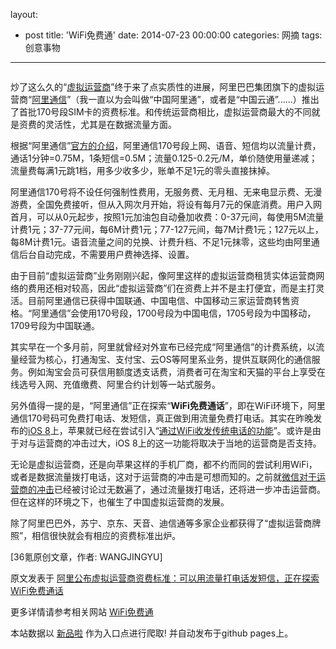 layout: 
  - post 
title: 'WiFi免费通' 
date: 2014-07-23 00:00:00 
categories: 网摘 
tags: 创意事物 
---

<p><img src="http://a.36krcnd.com/photo/2014/9dd9a4396d3ff0ffdcc1e943539c51ac.png" alt=""/></p>

<p>炒了这么久的“<a target="_blank" data-no-turbolink="true" href="http://www.36kr.com/tag/%E8%99%9A%E6%8B%9F%E8%BF%90%E8%90%A5%E5%95%86">虚拟运营商</a>”终于来了点实质性的进展，阿里巴巴集团旗下的虚拟运营商“<a target="_blank" data-no-turbolink="true" href="http://yy.aliqin.tmall.com/preheat/priceIntro.htm">阿里通信</a>”（我一直以为会叫做“中国阿里通”，或者是“中国云通”......）推出了首批170号段SIM卡的资费标准。和传统运营商相比，虚拟运营商最大的不同就是资费的灵活性，尤其是在数据流量方面。</p>

<p>根据“阿里通信”<a target="_blank" data-no-turbolink="true" href="http://yy.aliqin.tmall.com/preheat/priceIntro.htm">官方的介绍</a>，阿里通信170号段上网、语音、短信均以流量计费，通话1分钟=0.75M，1条短信=0.5M；流量0.125-0.2元/M，单价随使用量递减；流量费每满1元跳1档，用多少收多少，账单不足1元的零头直接抹掉。</p>

<p>阿里通信170号将不设任何强制性费用，无服务费、无月租、无来电显示费、无漫游费，全国免费接听，但从<span class="s1">入网次月开始，<span class="s1">将设有每月<span class="s2">7<span class="s1">元的保底消费。用户入网首月，可以从0元起步，按照1元加油包自动叠加收费：0-37元间，每使用5M流量计费1元；37-77元间，每6M计费1元；77-127元间，每7M计费1元；127元以上，每8M计费1元。语音流量之间的兑换、计费升档、不足1元抹零，这些均由阿里通信后台自动完成，不需要用户费神选择、设置。</p>

<p>由于目前“虚拟运营商”业务刚刚兴起，像阿里这样的虚拟运营商租赁实体运营商网络的费用还相对较高，因此“虚拟运营商”们在资费上并不是主打便宜，而是主打灵活。目前阿里通信已获得中国联通、中国电信、中国移动三家运营商转售资格。“阿里通信”会使用170号段，1700号段为中国电信，1705号段为中国移动，1709号段为中国联通。</p>

<p>其实早在一个多月前，阿里就曾经对外宣布已经完成“阿里通信”的计费系统，以流量经营为核心，打通淘宝、支付宝、云OS等阿里系业务，提供互联网化的通信服务。例如淘宝会员可获信用额度透支话费，消费者可在淘宝和天猫的平台上享受在线选号入网、充值缴费、阿里合约计划等一站式服务。</p>

<p>另外值得一提的是，“阿里通信”正在探索“<strong>WiFi免费通话</strong>”，即在WiFi环境下，阿里通信170号码可免费打电话、发短信，真正做到用流量免费打电话。其实在昨晚发布的<a target="_blank" data-no-turbolink="true" href="http://www.36kr.com/p/212509.html">iOS 8</a>上，苹果就已经在尝试引入“<a target="_blank" data-no-turbolink="true" href="http://www.36kr.com/p/212519.html">通过WiFi收发传统电话的功能</a>”。或许是由于对与运营商的冲击过大，iOS 8上的这一功能将取决于当地的运营商是否支持。</p>

<p>无论是虚拟运营商，还是向苹果这样的手机厂商，都不约而同的尝试利用WiFi，或者是数据流量拨打电话，这对于运营商的冲击是可想而知的。之前就<a target="_blank" data-no-turbolink="true" href="http://www.36kr.com/p/201824.html">微信对于运营商的冲击</a>已经被讨论过无数遍了，通过流量拨打电话，还将进一步冲击运营商。但在这样的环境之下，也催生了中国虚拟运营商的发展。</p>

<p>除了阿里巴巴外，苏宁、京东、天音、迪信通等多家企业都获得了“虚拟运营商牌照”，相信很快就会有相应的资费标准出炉。</p>
					<p>[<span>36氪</span>原创文章，作者: WANGJINGYU]</p>
					<p></p>  



原文发表于 [阿里公布虚拟运营商资费标准：可以用流量打电话发短信，正在探索WiFi免费通话](http://www.36kr.com/p/212550.html)  

更多详情请参考相关网站 [WiFi免费通](https://itunes.apple.com/cn/app/wifi-mian-fei-tong-mian-fei/id521069195?mt=8&v0=WWW-GCCN-ITSTOP100-FREEAPPS&l=&ign-mpt=uo%3D4)  

本站数据以 [新品啦](http://xinpinla.com/) 作为入口点进行爬取! 并自动发布于github pages上。  
